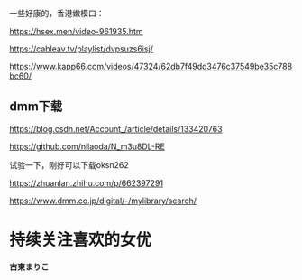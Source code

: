 一些好康的，香港嫩模口：

https://hsex.men/video-961935.htm

https://cableav.tv/playlist/dvpsuzs6isj/

https://www.kapp66.com/videos/47324/62db7f49dd3476c37549be35c788bc60/



## dmm下载

https://blog.csdn.net/Account_/article/details/133420763

https://github.com/nilaoda/N_m3u8DL-RE

试验一下，刚好可以下载oksn262

https://zhuanlan.zhihu.com/p/662397291

https://www.dmm.co.jp/digital/-/mylibrary/search/



# 持续关注喜欢的女优

**古東まりこ**
